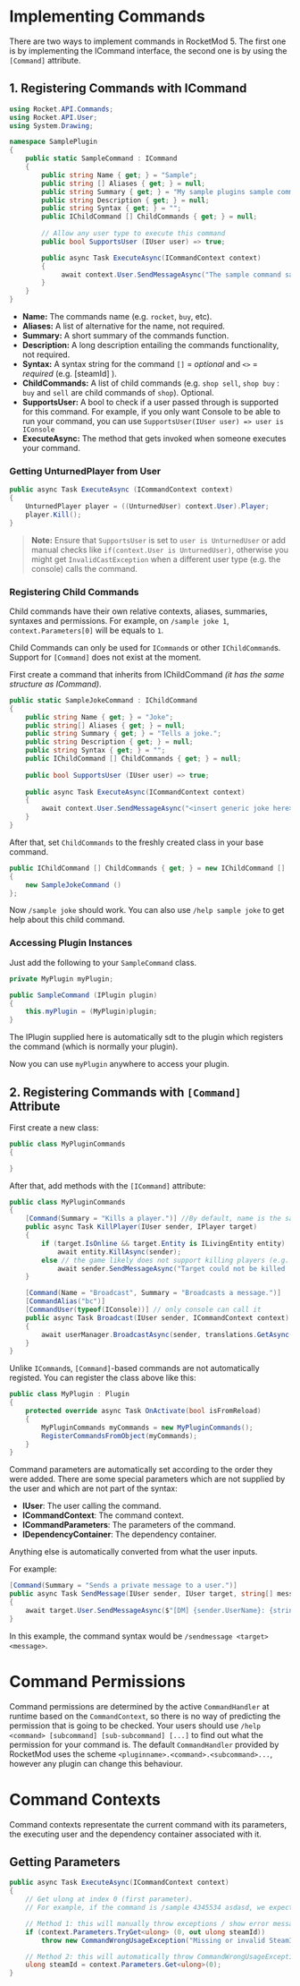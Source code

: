 # Implementing Commands
There are two ways to implement commands in RocketMod 5. The first one is by implementing the ICommand interface, the second one is by using the `[Command]` attribute.

## 1. Registering Commands with ICommand
```csharp
using Rocket.API.Commands;
using Rocket.API.User;
using System.Drawing;

namespace SamplePlugin
{
    public static SampleCommand : ICommand
    {
        public string Name { get; } = "Sample";
        public string [] Aliases { get; } = null;
        public string Summary { get; } = "My sample plugins sample command.";
        public string Description { get; } = null;
        public string Syntax { get; } = "";
        public IChildCommand [] ChildCommands { get; } = null;
        
        // Allow any user type to execute this command
        public bool SupportsUser (IUser user) => true; 

        public async Task ExecuteAsync(ICommandContext context)
        {
             await context.User.SendMessageAsync("The sample command says hi!", Color.Yellow);
        }
    }
}
```

* **Name:**		The commands name (e.g. `rocket`, `buy`, etc).
* **Aliases:**		A list of alternative for the name, not required.
* **Summary:**		A short summary of the commands function.
* **Description:**	A long description entailing the commands functionality, not required.
* **Syntax:**	        A syntax string for the command `[]` = *optional* and `<>` = *required* (e.g. [steamId] <itemId>).
* **ChildCommands:**	A list of child commands (e.g. `shop sell`, `shop buy` : `buy` and `sell` are child commands of `shop`). Optional.
* **SupportsUser:**	A bool to check if a user passed through is supported for this command. For example, if you only want Console to be able to run your command, you can use `SupportsUser(IUser user) => user is IConsole`
* **ExecuteAsync:**   The method that gets invoked when someone executes your command.

### Getting UnturnedPlayer from User
```csharp
public async Task ExecuteAsync (ICommandContext context)
{
    UnturnedPlayer player = ((UnturnedUser) context.User).Player;
    player.Kill();
}
```
> **Note:** Ensure that `SupportsUser` is set to `user is UnturnedUser` or add manual checks like `if(context.User is UnturnedUser)`, otherwise you might get `InvalidCastException` when a different user type (e.g. the console) calls the command.

### Registering Child Commands
Child commands have their own relative contexts, aliases, summaries, syntaxes and permissions. For example, on `/sample joke 1`, `context.Parameters[0]` will be equals to `1`.

Child Commands can only be used for `ICommand`s or other `IChildCommand`s. Support for `[Command]` does not exist at the moment.

First create a command that inherits from IChildCommand *(it has the same structure as ICommand)*.
```csharp
public static SampleJokeCommand : IChildCommand
{
    public string Name { get; } = "Joke";
    public string[] Aliases { get; } = null;
    public string Summary { get; } = "Tells a joke.";
    public string Description { get; } = null;
    public string Syntax { get; } = "";
    public IChildCommand [] ChildCommands { get; } = null;
	
    public bool SupportsUser (IUser user) => true;
	
    public async Task ExecuteAsync(ICommandContext context)
    {
        await context.User.SendMessageAsync("<insert generic joke here>", Color.Yellow);
    }
}
```

After that, set `ChildCommands` to the freshly created class in your base command.
```csharp
public IChildCommand [] ChildCommands { get; } = new IChildCommand []
{
    new SampleJokeCommand ()
};
```

Now `/sample joke` should work. You can also use `/help sample joke` to get help about this child command.

### Accessing Plugin Instances
Just add the following to your `SampleCommand` class.

```csharp
private MyPlugin myPlugin;

public SampleCommand (IPlugin plugin)
{
    this.myPlugin = (MyPlugin)plugin;
}
```
The IPlugin supplied here is automatically sdt to the plugin which registers the command (which is normally your plugin).

Now you can use `myPlugin` anywhere to access your plugin.

## 2. Registering Commands with `[Command]` Attribute
First create a new class:
```cs
public class MyPluginCommands
{

}
```

After that, add methods with the `[ICommand]` attribute:
```cs
public class MyPluginCommands
{
    [Command(Summary = "Kills a player.")] //By default, name is the same as the method name and it will support all users
    public async Task KillPlayer(IUser sender, IPlayer target)
    {
        if (target.IsOnline && target.Entity is ILivingEntity entity)
            await entity.KillAsync(sender);
        else // the game likely does not support killing players (e.g. Eco)
            await sender.SendMessageAsync("Target could not be killed :(");
    }

    [Command(Name = "Broadcast", Summary = "Broadcasts a message.")]
    [CommandAlias("bc")]
    [CommandUser(typeof(IConsole))] // only console can call it
    public async Task Broadcast(IUser sender, ICommandContext context)
    {
        await userManager.BroadcastAsync(sender, translations.GetAsync("broadcast", sender, context.GetArgumentLine(0));
    }
}
```

Unlike `ICommand`s, `[Command]`-based commands are not automatically registed. You can register the class above like this:
```csharp
public class MyPlugin : Plugin
{
    protected override async Task OnActivate(bool isFromReload)
    {
        MyPluginCommands myCommands = new MyPluginCommands();
        RegisterCommandsFromObject(myCommands);
    }
}
```

Command parameters are automatically set according to the order they were added. There are some special parameters which are not supplied by the user and which are not part of the syntax:

* **IUser**: The user calling the command.
* **ICommandContext**: The command context.
* **ICommandParameters**: The parameters of the command.
* **IDependencyContainer**: The dependency container.

Anything else is automatically converted from what the user inputs.

For example:
```cs
[Command(Summary = "Sends a private message to a user.")]
public async Task SendMessage(IUser sender, IUser target, string[] message, ICommandContext commandContext)
{
    await target.User.SendMessageAsync($"[DM] {sender.UserName}: {string.Join(message, " ")}", Color.Green);
}
```
In this example, the command syntax would be `/sendmessage <target> <message>`.

# Command Permissions
Command permissions are determined by the active `CommandHandler` at runtime based on the `CommandContext`, so there is no way of predicting the permission that is going to be checked. Your users should use `/help <command> [subcommand] [sub-subcommand] [...]` to find out what the permission for your command is. The default `CommandHandler` provided by RocketMod uses the scheme `<pluginname>.<command>.<subcommand>...`, however any plugin can change this behaviour.

# Command Contexts
Command contexts representate the current command with its parameters, the executing user and the dependency container associated with it. 

## Getting Parameters
```csharp
public async Task ExecuteAsync(ICommandContext context)
{
    // Get ulong at index 0 (first parameter).
    // For example, if the command is /sample 4345534 asdasd, we expect "steamId" to be equal to 4345534u.

    // Method 1: this will manually throw exceptions / show error messages
    if (context.Parameters.TryGet<ulong> (0, out ulong steamId))
        throw new CommandWrongUsageException("Missing or invalid SteamID parameter.");

    // Method 2: this will automatically throw CommandWrongUsageException
    ulong steamId = context.Parameters.Get<ulong>(0);
}
```